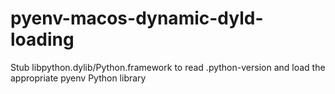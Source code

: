 # pyenv-macos-dynamic-dyld-loading
Stub libpython.dylib/Python.framework to read .python-version and load the appropriate pyenv Python library
